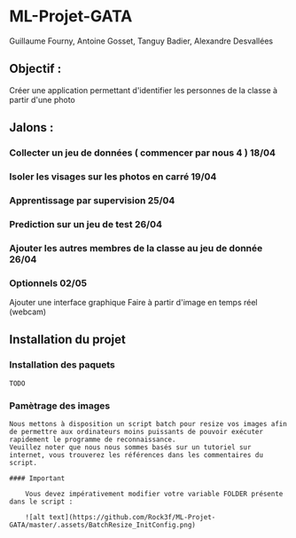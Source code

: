 # ML-Projet-GATA
Guillaume Fourny, Antoine Gosset, Tanguy Badier, Alexandre Desvallées

## Objectif :

Créer une application permettant d'identifier les personnes de la classe à partir d'une photo

## Jalons :

### Collecter un jeu de données ( commencer par nous 4 ) 18/04

### Isoler les visages sur les photos en carré 19/04

### Apprentissage par supervision 25/04

### Prediction sur un jeu de test 26/04

### Ajouter les autres membres de la classe au jeu de donnée 26/04

### Optionnels 02/05
  Ajouter une interface graphique 
  Faire à partir d'image en temps réel (webcam) 
  
## Installation du projet

### Installation des paquets

	TODO

### Pamètrage des images

	Nous mettons à disposition un script batch pour resize vos images afin de permettre aux ordinateurs moins puissants de pouvoir exécuter rapidement le programme de reconnaissance.
	Veuillez noter que nous nous sommes basés sur un tutoriel sur internet, vous trouverez les références dans les commentaires du script.

	#### Important

		Vous devez impérativement modifier votre variable FOLDER présente dans le script :

		![alt text](https://github.com/Rock3f/ML-Projet-GATA/master/.assets/BatchResize_InitConfig.png)


